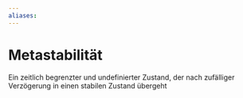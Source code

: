 ```yaml
---
aliases: 
---
```

# Metastabilität
Ein zeitlich begrenzter und undefinierter Zustand, der nach zufälliger Verzögerung in einen stabilen Zustand übergeht